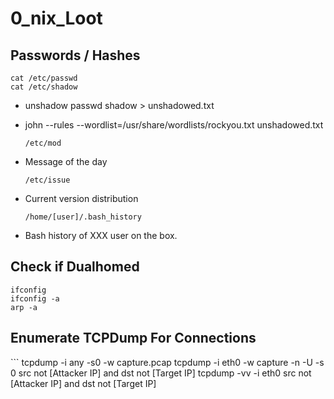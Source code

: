 # 0\_nix\_Loot

## Passwords / Hashes

```text
cat /etc/passwd 
cat /etc/shadow
```

* unshadow passwd shadow &gt; unshadowed.txt 
* john --rules --wordlist=/usr/share/wordlists/rockyou.txt unshadowed.txt 

  ```text
  /etc/mod
  ```

* Message of the day 

  ```text
  /etc/issue
  ```

* Current version distribution 

  ```text
  /home/[user]/.bash_history
  ```

* Bash history of XXX user on the box. 

## Check if Dualhomed

```text
ifconfig 
ifconfig -a 
arp -a
```

## Enumerate TCPDump For Connections

\`\`\` tcpdump -i any -s0 -w capture.pcap tcpdump -i eth0 -w capture -n -U -s 0 src not \[Attacker IP\] and dst not \[Target IP\] tcpdump -vv -i eth0 src not \[Attacker IP\] and dst not \[Target IP\]

